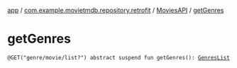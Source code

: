 [app](../../index.md) / [com.example.movietmdb.repository.retrofit](../index.md) / [MoviesAPI](index.md) / [getGenres](./get-genres.md)

# getGenres

`@GET("genre/movie/list?") abstract suspend fun getGenres(): `[`GenresList`](../-genres-list/index.md)